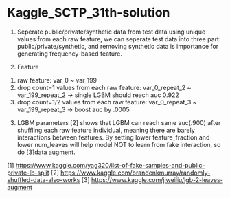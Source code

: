 # Kaggle_SCTP_31th-solution

1. Seperate public/private/synthetic data from test data
using unique values from each raw feature, we can seperate test data into three part: public/private/synthetic, and removing synthetic data is importance for generating frequency-based feature.

2. Feature
1) raw feature: var_0 ~ var_199
2) drop count=1 values from each raw feature: var_0_repeat_2 ~ var_199_repeat_2 -> single LGBM should reach auc 0.922
3) drop count=1/2 values from each raw feature: var_0_repeat_3 ~ var_199_repeat_3 -> boost auc by .0005

3. LGBM parameters
[2] shows that LGBM can reach same auc(.900) after shuffling each raw feature individual, meaning there are barely interactions between features. By setting lower feature_fraction and lower num_leaves will help model NOT to learn from fake interaction, so do [3]data augment.

[1] https://www.kaggle.com/yag320/list-of-fake-samples-and-public-private-lb-split
[2] https://www.kaggle.com/brandenkmurray/randomly-shuffled-data-also-works
[3] https://www.kaggle.com/jiweiliu/lgb-2-leaves-augment
